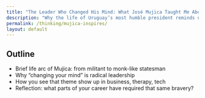 ```yaml
---
title: "The Leader Who Changed His Mind: What José Mujica Taught Me About Growth"
description: "Why the life of Uruguay’s most humble president reminds us that transformation — not perfection — is the ultimate skill."
permalink: /thinking/mujica-inspires/
layout: default
---
```


## Outline
- Brief life arc of Mujica: from militant to monk-like statesman
- Why “changing your mind” is radical leadership
- How you see that theme show up in business, therapy, tech
- Reflection: what parts of your career have required that same bravery?
